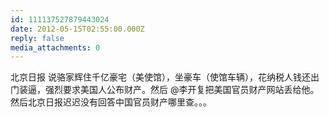 ```yaml
---
id: 111137527879443024
date: 2012-05-15T02:55:00.000Z
reply: false
media_attachments: 0
---
```


北京日报 说骆家辉住千亿豪宅（美使馆），坐豪车（使馆车辆），花纳税人钱还出门装逼，强烈要求美国人公布财产。然后 @李开复把美国官员财产网站丢给他。然后北京日报迟迟没有回答中国官员财产哪里查。。。 ​​​​


